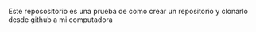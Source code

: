 Este reposositorio es una prueba de como crear un repositorio y clonarlo desde github a mi computadora
